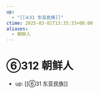 ```yaml
---
up:
  - "[[⑥31 东亚民族]]"
ctime: 2025-03-01T13:35:33+08:00
aliases:
  - 朝鲜人
---
```


# ⑥312 朝鲜人

- up: [[⑥31 东亚民族]]

